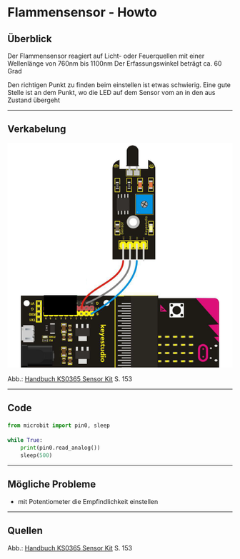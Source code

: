# Flammensensor - Howto

## Überblick

<!--- kurze Einführung -->
Der Flammensensor reagiert auf Licht- oder Feuerquellen mit einer Wellenlänge von 760nm bis 1100nm
Der Erfassungswinkel beträgt ca. 60 Grad

Den richtigen Punkt zu finden beim einstellen ist etwas schwierig. 
Eine gute Stelle ist an dem Punkt, wo die LED auf dem Sensor vom an in den aus Zustand übergeht




---

## Verkabelung 

<!--- Bild und Quellenangabe der Verkablung -->

![](img/wired/flame.png)

Abb.: [Handbuch KS0365 Sensor Kit](../material/keystudio/KS0361(KS0365)%20Microbit%20V2.0%20Sensor%20Learning%20Kit.pdf) S. 153

---

## Code

<!--- code Beispiel: kann später von Github copy & pasted werden  -->

```python
from microbit import pin0, sleep

while True:
    print(pin0.read_analog())
    sleep(500)
```

---

## Mögliche Probleme

<!--- Wenn Probleme bekannt sind bitte hier aufführen -->

- mit Potentiometer die Empfindlichkeit einstellen
---

## Quellen 

<!--- Bitte alle Quellen angeben -->

Abb.: [Handbuch KS0365 Sensor Kit](../material/keystudio/KS0361(KS0365)%20Microbit%20V2.0%20Sensor%20Learning%20Kit.pdf) S. 153